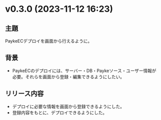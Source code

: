 # v0.3.0 (2023-11-12 16:23)

## 主題

PaykeECデプロイを画面から行えるように。

## 背景

- PaykeECのデプロイには、サーバー・DB・Paykeソース・ユーザー情報が必要。それらを画面から登録・編集できるようにしたい。

## リリース内容

- デプロイに必要な情報を画面から登録できるようにした。
- 登録内容をもとに、デプロイできるようにした。

